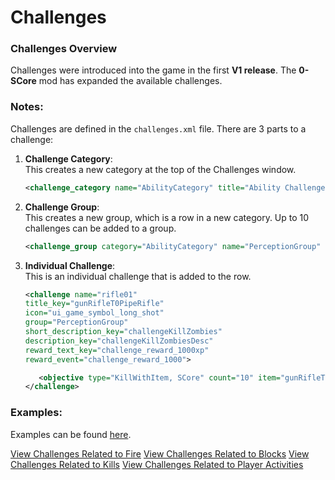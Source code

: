 # Challenges

### Challenges Overview

Challenges were introduced into the game in the first **V1 release**. The **0-SCore** mod has expanded the available challenges.

### Notes:

Challenges are defined in the `challenges.xml` file. There are 3 parts to a challenge:

1. **Challenge Category**:  
   This creates a new category at the top of the Challenges window.

   ```xml
   <challenge_category name="AbilityCategory" title="Ability Challenges" icon="ui_game_symbol_challenge_category2" />
   ```

2. **Challenge Group**:  
   This creates a new group, which is a row in a new category. Up to 10 challenges can be added to a group.

   ```xml
   <challenge_group category="AbilityCategory" name="PerceptionGroup" title_key="perceptionChallenges_key" reward_text_key="No Rewards" reward_event="NoEvent"  />
   ```

3. **Individual Challenge**:  
   This is an individual challenge that is added to the row.

   ```xml
   <challenge name="rifle01" 
   title_key="gunRifleT0PipeRifle" 
   icon="ui_game_symbol_long_shot" 
   group="PerceptionGroup" 
   short_description_key="challengeKillZombies" 
   description_key="challengeKillZombiesDesc" 
   reward_text_key="challenge_reward_1000xp" 
   reward_event="challenge_reward_1000">
   
      <objective type="KillWithItem, SCore" count="10" item="gunRifleT0PipeRifle" />
   </challenge>
   ```

### Examples:

Examples can be found [here](https://github.com/SphereII/SphereII.Mods/tree/master/Mods/SphereII%20Challenges/Config).

[View Challenges Related to Fire](FireChallenges.md)
[View Challenges Related to Blocks](BlocksChallenges.md)
[View Challenges Related to Kills](KillChallenges.md)
[View Challenges Related to Player Activities](PlayerChallenges.md)
